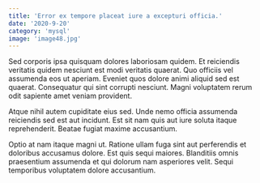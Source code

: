 ```yaml
---
title: 'Error ex tempore placeat iure a excepturi officia.'
date: '2020-9-20'
category: 'mysql'
image: 'image48.jpg'
---
```


Sed corporis ipsa quisquam dolores laboriosam quidem. Et reiciendis veritatis quidem nesciunt est modi veritatis quaerat. Quo officiis vel assumenda eos ut aperiam. Eveniet quos dolore animi aliquid sed est quaerat. Consequatur qui sint corrupti nesciunt. Magni voluptatem rerum odit sapiente amet veniam provident.
 Atque nihil autem cupiditate eius sed. Unde nemo officia assumenda reiciendis sed est aut incidunt. Est sit nam quis aut iure soluta itaque reprehenderit. Beatae fugiat maxime accusantium.
 Optio at nam itaque magni ut. Ratione ullam fuga sint aut perferendis et doloribus accusamus dolore. Est quis sequi maiores. Blanditiis omnis praesentium assumenda et qui dolorum nam asperiores velit. Sequi temporibus voluptatem dolore accusantium.
